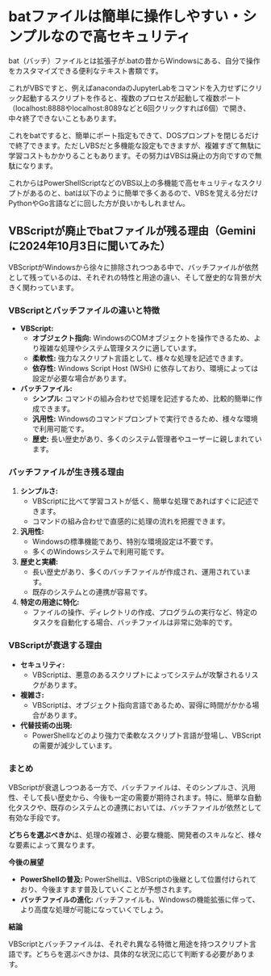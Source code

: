 # batファイルは簡単に操作しやすい・シンプルなので高セキュリティ
bat（バッチ）ファイルとは拡張子が.batの昔からWindowsにある、自分で操作をカスタマイズできる便利なテキスト書類です。  

これがVBSですと、例えばanacondaのJupyterLabをコマンドを入力せずにクリック起動するスクリプトを作ると、複数のプロセスが起動して複数ポート（localhost:8888やlocalhost:8089などと6回クリックすれば6個）で開き、中々終了できないこともあります。  

これをbatですると、簡単にポート指定もできて、DOSプロンプトを閉じるだけで終了できます。ただしVBSだと多機能な設定もできますが、複雑すぎて無駄に学習コストもかかりることもあります。その努力はVBSは廃止の方向ですので無駄になります。  

これからはPowerShellScriptなどのVBS以上の多機能で高セキュリティなスクリプトがあるのと、batは以下のように簡単で多くあるので、VBSを覚える分だけPythonやGo言語などに回した方が良いかもしれません。

## VBScriptが廃止でbatファイルが残る理由（Geminiに2024年10月3日に聞いてみた）
VBScriptがWindowsから徐々に排除されつつある中で、バッチファイルが依然として残っているのは、それぞれの特性と用途の違い、そして歴史的な背景が大きく関わっています。

### VBScriptとバッチファイルの違いと特徴

* **VBScript:**
    * **オブジェクト指向:** WindowsのCOMオブジェクトを操作できるため、より複雑な処理やシステム管理タスクに適しています。
    * **柔軟性:** 強力なスクリプト言語として、様々な処理を記述できます。
    * **依存性:** Windows Script Host (WSH) に依存しており、環境によっては設定が必要な場合があります。
* **バッチファイル:**
    * **シンプル:** コマンドの組み合わせで処理を記述するため、比較的簡単に作成できます。
    * **汎用性:** Windowsのコマンドプロンプトで実行できるため、様々な環境で利用可能です。
    * **歴史:** 長い歴史があり、多くのシステム管理者やユーザーに親しまれています。

### バッチファイルが生き残る理由

1. **シンプルさ:**
    * VBScriptに比べて学習コストが低く、簡単な処理であればすぐに記述できます。
    * コマンドの組み合わせで直感的に処理の流れを把握できます。
2. **汎用性:**
    * Windowsの標準機能であり、特別な環境設定は不要です。
    * 多くのWindowsシステムで利用可能です。
3. **歴史と実績:**
    * 長い歴史があり、多くのバッチファイルが作成され、運用されています。
    * 既存のシステムとの連携が容易です。
4. **特定の用途に特化:**
    * ファイルの操作、ディレクトリの作成、プログラムの実行など、特定のタスクを自動化する場合、バッチファイルは非常に効率的です。

### VBScriptが衰退する理由

* **セキュリティ:**
    * VBScriptは、悪意のあるスクリプトによってシステムが攻撃されるリスクがあります。
* **複雑さ:**
    * VBScriptは、オブジェクト指向言語であるため、習得に時間がかかる場合があります。
* **代替技術の出現:**
    * PowerShellなどのより強力で柔軟なスクリプト言語が登場し、VBScriptの需要が減少しています。

### まとめ

VBScriptが衰退しつつある一方で、バッチファイルは、そのシンプルさ、汎用性、そして長い歴史から、今後も一定の需要が期待されます。特に、簡単な自動化タスクや、既存のシステムとの連携においては、バッチファイルが依然として有効な手段です。

**どちらを選ぶべきか**は、処理の複雑さ、必要な機能、開発者のスキルなど、様々な要素によって異なります。

**今後の展望**

* **PowerShellの普及:** PowerShellは、VBScriptの後継として位置付けられており、今後ますます普及していくことが予想されます。
* **バッチファイルの進化:** バッチファイルも、Windowsの機能拡張に伴って、より高度な処理が可能になっていくでしょう。

**結論**

VBScriptとバッチファイルは、それぞれ異なる特徴と用途を持つスクリプト言語です。どちらを選ぶべきかは、具体的な状況に応じて判断する必要があります。
